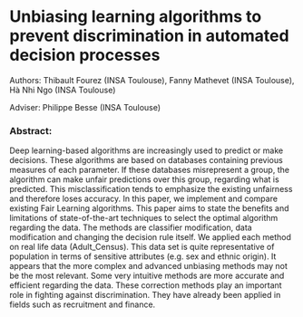 # Unbiasing learning algorithms to prevent discrimination in automated decision processes
Authors: Thibault Fourez (INSA Toulouse), Fanny Mathevet (INSA Toulouse), Hà Nhi Ngo (INSA Toulouse)

Adviser: Philippe Besse (INSA Toulouse)

### Abstract:
Deep learning-based algorithms are increasingly used to predict or make decisions. These algorithms are based on databases containing previous measures of each parameter. If these databases misrepresent a group, the algorithm can make unfair predictions over this group, regarding what is predicted. This misclassification tends to emphasize the existing unfairness and therefore loses accuracy. In this paper, we implement and compare existing Fair Learning algorithms. This paper aims to state the benefits and limitations of state-of-the-art techniques to select the optimal algorithm regarding the data. The methods are classifier modification, data modification and changing the decision rule itself. We applied each method on real life data (Adult_Census). This data set is quite representative of population in terms of sensitive attributes (e.g. sex and ethnic origin). It appears that the more complex and advanced unbiasing methods may not be the most relevant. Some very intuitive methods are more accurate and efficient regarding the data. These correction methods play an important role in fighting against discrimination. They have already been applied in fields such as recruitment and finance.
